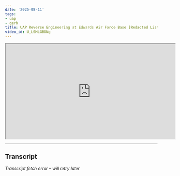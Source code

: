 ```yaml
---
date: '2025-08-11'
tags:
- uap
- gerb
title: UAP Reverse Engineering at Edwards Air Force Base [Redacted List Vol.2]
video_id: U_LSMLGBDNg
---
```


<iframe width="560" height="315" src="https://www.youtube.com/embed/U_LSMLGBDNg" allowfullscreen></iframe>

---

## Transcript
*Transcript fetch error – will retry later*